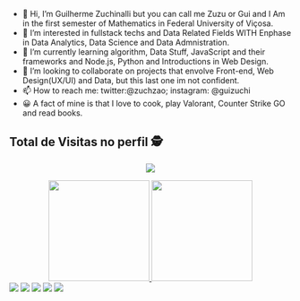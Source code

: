- 👋 Hi, I’m Guilherme Zuchinalli but you can call me Zuzu or Gui and I Am in the first semester of Mathematics in Federal University of Viçosa.
- 👀 I’m interested in fullstack techs and Data Related Fields WITH Enphase in Data Analytics, Data Science and Data Admnistration.
- 🌱 I’m currently learning algorithm, Data Stuff, JavaScript and their frameworks and Node.js, Python and Introductions in Web Design.
- 🔔 I’m looking to collaborate on projects that envolve Front-end, Web Design(UX/UI) and Data, but this last one im not confident.
- 📫 How to reach me: twitter:@zuchzao; instagram: @guizuchi
- 😀 A fact of mine is that I love to cook, play Valorant, Counter Strike GO and read books.

<!---
NoTzuch/NoTzuch is a ✨ special ✨ repository because its `README.md` (this file) appears on your GitHub profile.
You can click the Preview link to take a look at your changes.
--->
## Total de Visitas no perfil :detective: <br>
 <p align="center"> 
   <img alingn="center" src="https://profile-counter.glitch.me/NoTzuch/count.svg" />
 </p>

<div align="center">
  <a href="https://github.com/NoTzuch">
  <img height="180em" src="https://github-readme-stats.vercel.app/api?username=NoTzuch&show_icons=true&theme=highcontrast&include_all_commits=true&count_private=true"/>
  <img height="180em" src="https://github-readme-stats.vercel.app/api/top-langs/?username=NoTzuch&layout=compact&langs_count=7&theme=highcontrast"/>
</div>
 
 <div> 
  <a href="https://www.youtube.com/channel/UCtzckMWpxsdiRowWRYiOlng" target="_blank"><img src="https://img.shields.io/badge/YouTube-FF0000?style=for-the-badge&logo=youtube&logoColor=white" target="_blank"></a>
  <a href="https://www.instagram.com/guizuch/" target="_blank"><img src="https://img.shields.io/badge/-Instagram-%23E4405F?style=for-the-badge&logo=instagram&logoColor=white" target="_blank"></a>
 	<a href="https://www.twitch.tv/zuchzao" target="_blank"><img src="https://img.shields.io/badge/Twitch-9146FF?style=for-the-badge&logo=twitch&logoColor=white" target="_blank"></a>
  <a href = "mailto:guilhermezuchinalli@hotmail.com"><img src="https://img.shields.io/badge/-Gmail-%23333?style=for-the-badge&logo=gmail&logoColor=white" target="_blank"></a>
  <a href="https://www.linkedin.com/in/guilherme-zuchinalli-47074b214/" target="_blank"><img src="https://img.shields.io/badge/-LinkedIn-%230077B5?style=for-the-badge&logo=linkedin&logoColor=white" target="_blank"></a> 
 
</div>
